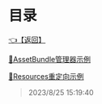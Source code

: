 # 目录  


[👈【返回】](/--目录--/Unity笔记/--目录--Unity笔记)  


[📜AssetBundle管理器示例](/Unity笔记/Unity热更新和AB包/AssetBundle管理器示例)  

[📜Resources重定向示例](/Unity笔记/Unity热更新和AB包/Resources重定向示例)  







> 2023/8/25 15:19:40
